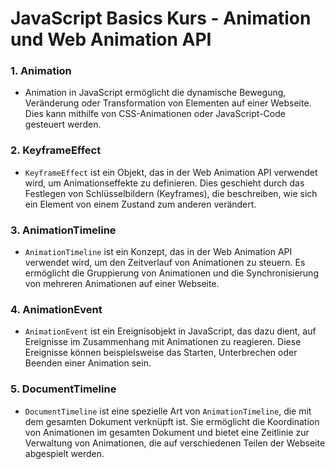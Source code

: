 # JavaScript Basics Kurs - Animation und Web Animation API

### 1. Animation
- Animation in JavaScript ermöglicht die dynamische Bewegung, Veränderung oder Transformation von Elementen auf einer Webseite. Dies kann mithilfe von CSS-Animationen oder JavaScript-Code gesteuert werden.

### 2. KeyframeEffect
- `KeyframeEffect` ist ein Objekt, das in der Web Animation API verwendet wird, um Animationseffekte zu definieren. Dies geschieht durch das Festlegen von Schlüsselbildern (Keyframes), die beschreiben, wie sich ein Element von einem Zustand zum anderen verändert.

### 3. AnimationTimeline
- `AnimationTimeline` ist ein Konzept, das in der Web Animation API verwendet wird, um den Zeitverlauf von Animationen zu steuern. Es ermöglicht die Gruppierung von Animationen und die Synchronisierung von mehreren Animationen auf einer Webseite.

### 4. AnimationEvent
- `AnimationEvent` ist ein Ereignisobjekt in JavaScript, das dazu dient, auf Ereignisse im Zusammenhang mit Animationen zu reagieren. Diese Ereignisse können beispielsweise das Starten, Unterbrechen oder Beenden einer Animation sein.

### 5. DocumentTimeline
- `DocumentTimeline` ist eine spezielle Art von `AnimationTimeline`, die mit dem gesamten Dokument verknüpft ist. Sie ermöglicht die Koordination von Animationen im gesamten Dokument und bietet eine Zeitlinie zur Verwaltung von Animationen, die auf verschiedenen Teilen der Webseite abgespielt werden.
